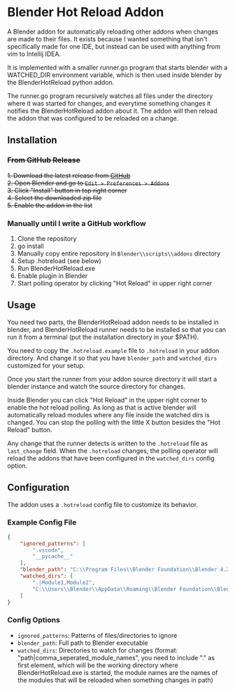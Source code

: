 ﻿# Blender Hot Reload Addon

A Blender addon for automatically reloading other addons when changes are made to their files. It exists because I wanted something that isn't specifically made for one IDE, but instead can be used with anything from vim to Intellij IDEA. 

It is implemented with a smaller runner.go program that starts blender with a WATCHED_DIR environment variable, which is then used inside blender by the BlenderHotReload python addon.

The runner.go program recursively watches all files under the directory where it was started for changes, and everytime something changes it notifies the BlenderHotReload addon about it. The addon will then reload the addon that was configured to be reloaded on a change. 

## Installation

### ~~From GitHub Release~~

~~1. Download the latest release from [GitHub](https://github.com/rakete/BlenderHotReload/releases)~~  
~~2. Open Blender and go to `Edit > Preferences > Addons`~~  
~~3. Click "Install" button in top right corner~~  
~~4. Select the downloaded zip file~~  
~~5. Enable the addon in the list~~

### Manually until I write a GitHub workflow

1. Clone the repository
2. go install
3. Manually copy entire repository in `Blender\\scripts\\addons` directory
4. Setup .hotreload (see below)
4. Run BlenderHotReload.exe
5. Enable plugin in Blender
6. Start polling operator by clicking "Hot Reload" in upper right corner

## Usage

You need two parts, the BlenderHotReload addon needs to be installed in blender, and BlenderHotReload runner needs to be installed so that you can run it from a terminal (put the installation directory in your $PATH).

You need to copy the `.hotreload.example` file to `.hotreload` in your addon directory. And change it so that you have `blender_path` and `watched_dirs` customized for your setup. 

Once you start the runner from your addon source directory it will start a blender instance and watch the source directory for changes.

Inside Blender you can click "Hot Reload" in the upper right corner to enable the hot reload polling. As long as that is active blender will automatically reload modules where any file inside the watched dirs is changed. You can stop the polling with the little X button besides the "Hot Reload" button.

Any change that the runner detects is written to the `.hotreload` file as `last_change` field. When the `.hotreload` changes, the polling operator will reload the addons that have been configured in the `watched_dirs` config option.

## Configuration

The addon uses a `.hotreload` config file to customize its behavior.

### Example Config File

```json
{
    "ignored_patterns": [
        ".vscode",
        "__pycache__"
    ],
    "blender_path": "C:\\Program Files\\Blender Foundation\\Blender 4.2\\blender.exe",
    "watched_dirs": [
        ".|Module1,Module2",
        "C:\\Users\\Blender\\AppData\\Roaming\\Blender Foundation\\Blender\\scripts\\addons\\OtherAddon|Module3,Module4"
    ]
}
```

### Config Options

- `ignored_patterns`: Patterns of files/directories to ignore
- `blender_path`: Full path to Blender executable
- `watched_dirs`: Directories to watch for changes (format: "path|comma_seperated_module_names", you need to include "." as first element, which will be the working directory where BlenderHotReload.exe is started, the module names are the names of the modules that will be reloaded when something changes in path)